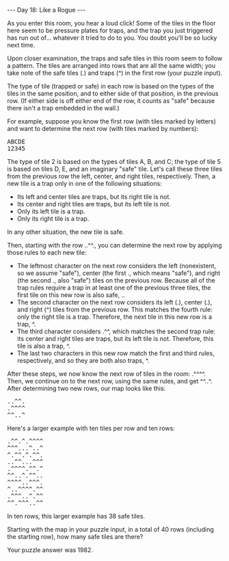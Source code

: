 --- Day 18: Like a Rogue ---

As you enter this room, you hear a loud click! Some of the tiles in the floor here seem to be pressure plates for traps, and the 
trap you just triggered has run out of... whatever it tried to do to you. You doubt you'll be so lucky next time.

Upon closer examination, the traps and safe tiles in this room seem to follow a pattern. The tiles are arranged into rows that are 
all the same width; you take note of the safe tiles (.) and traps (^) in the first row (your puzzle input).

The type of tile (trapped or safe) in each row is based on the types of the tiles in the same position, and to either side of that 
position, in the previous row. (If either side is off either end of the row, it counts as "safe" because there isn't a trap 
embedded in the wall.)

For example, suppose you know the first row (with tiles marked by letters) and want to determine the next row (with tiles marked by 
numbers):
<pre>
ABCDE
12345
</pre>
The type of tile 2 is based on the types of tiles A, B, and C; the type of tile 5 is based on tiles D, E, and an imaginary "safe" 
tile. Let's call these three tiles from the previous row the left, center, and right tiles, respectively. Then, a new tile is a 
trap only in one of the following situations:

- Its left and center tiles are traps, but its right tile is not.
- Its center and right tiles are traps, but its left tile is not.
- Only its left tile is a trap.
- Only its right tile is a trap.

In any other situation, the new tile is safe.

Then, starting with the row ..^^., you can determine the next row by applying those rules to each new tile:

- The leftmost character on the next row considers the left (nonexistent, so we assume "safe"), center (the first ., which means 
  "safe"), and right (the second ., also "safe") tiles on the previous row. Because all of the trap rules require a trap in at 
  least one of the previous three tiles, the first tile on this new row is also safe, ..
- The second character on the next row considers its left (.), center (.), and right (^) tiles from the previous row. This matches 
  the fourth rule: only the right tile is a trap. Therefore, the next tile in this new row is a trap, ^.
- The third character considers .^^, which matches the second trap rule: its center and right tiles are traps, but its left tile is 
  not. Therefore, this tile is also a trap, ^.
- The last two characters in this new row match the first and third rules, respectively, and so they are both also traps, ^.

After these steps, we now know the next row of tiles in the room: .^^^^. Then, we continue on to the next row, using the same 
rules, and get ^^..^. After determining two new rows, our map looks like this:
<pre>
..^^.
.^^^^
^^..^
</pre>
Here's a larger example with ten tiles per row and ten rows:
<pre>
.^^.^.^^^^
^^^...^..^
^.^^.^.^^.
..^^...^^^
.^^^^.^^.^
^^..^.^^..
^^^^..^^^.
^..^^^^.^^
.^^^..^.^^
^^.^^^..^^
</pre>
In ten rows, this larger example has 38 safe tiles.

Starting with the map in your puzzle input, in a total of 40 rows (including the starting row), how many safe tiles are there?

Your puzzle answer was 1982.
